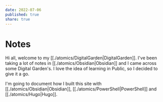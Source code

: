```yaml
---
date: 2022-07-06
published: true
share: true
---
```


# Notes

Hi all, welcome to my [[./atomics/DigitalGarden|DigitalGarden]]. I've been taking a lot of notes in [[./atomics/Obsidian|Obsidian]] and I came across some Digital Garden's. I love the idea of learning in Public, so I decided to give it a go.

I'm going to document how I built this site with [[./atomics/Obsidian|Obsidian]], [[./atomics/PowerShell|PowerShell]] and [[./atomics/Hugo|Hugo]].

